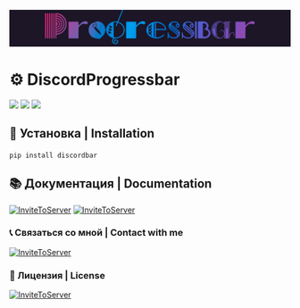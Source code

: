 [![Header](https://github.com/Animatea/DiscordProgressbar/blob/main/assets/progressbar.gif)]()

# ⚙️ **DiscordProgressbar**
![](https://img.shields.io/badge/version-0.0.1-red)
![](https://img.shields.io/badge/python->=_3.7-blue)
![](https://img.shields.io/badge/discord.py->=_1.5-blue)

## 📂 Установка | Installation
```
pip install discordbar
```

## 📚 Документация | Documentation
[![InviteToServer](https://img.shields.io/badge/-RU_Документация-2f3136?style=for-the-badge)](https://github.com/Animatea/DiscordProgressbar/blob/main/README_Ru.md)
[![InviteToServer](https://img.shields.io/badge/-EN_Documentation-2f3136?style=for-the-badge)](https://github.com/Animatea/DiscordProgressbar/blob/main/README_En.md)

### 📞 Связаться со мной | Сontact with me
[![InviteToServer](https://img.shields.io/badge/-my_discord-2f3136?style=for-the-badge&logo=Discord)](https://discord.com/users/337954786190295050)

### 📜 Лицензия | License
[![InviteToServer](https://img.shields.io/badge/-LICENSE-2f3136?style=for-the-badge&logo=GNU)](https://github.com/Animatea/DiscordProgressbar/blob/main/LICENSE)
